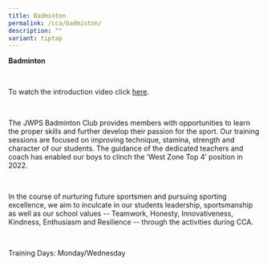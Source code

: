 ```yaml
---
title: Badminton
permalink: /cca/badminton/
description: ""
variant: tiptap
---
```

<p><strong>Badminton</strong></p><p><br></p><p>To watch the introduction video click <a href="https://youtu.be/V8cMn9Hen9Q" rel="noopener noreferrer nofollow" target="_blank">here</a>.</p><p><br></p><p>The JWPS Badminton Club provides members with opportunities to learn the proper skills and further develop their passion for the sport. Our training sessions are focused on improving technique, stamina, strength and character of our students. The guidance of the dedicated teachers and coach has enabled our boys to clinch the ‘West Zone Top 4’ position in 2022.</p><p><br></p><p>In the course of nurturing future sportsmen and pursuing sporting excellence, we aim to inculcate in our students leadership, sportsmanship as well as our school values -- Teamwork, Honesty, Innovativeness, Kindness, Enthusiasm and Resilience -- through the activities during CCA.</p><p><br></p><p>Training Days: Monday/Wednesday</p>